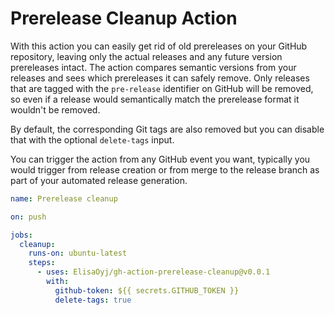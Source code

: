 # Prerelease Cleanup Action

With this action you can easily get rid of old prereleases on your GitHub repository, leaving only the actual releases and any future version prereleases intact. The action compares semantic versions from your releases and sees which prereleases it can safely remove. Only releases that are tagged with the `pre-release` identifier on GitHub will be removed, so even if a release would semantically match the prerelease format it wouldn't be removed.

By default, the corresponding Git tags are also removed but you can disable that with the optional `delete-tags` input.

You can trigger the action from any GitHub event you want, typically you would trigger from release creation or from merge to the release branch as part of your automated release generation.

```yaml
name: Prerelease cleanup

on: push

jobs:
  cleanup:
    runs-on: ubuntu-latest
    steps:
      - uses: ElisaOyj/gh-action-prerelease-cleanup@v0.0.1
        with:
          github-token: ${{ secrets.GITHUB_TOKEN }}
          delete-tags: true
```
